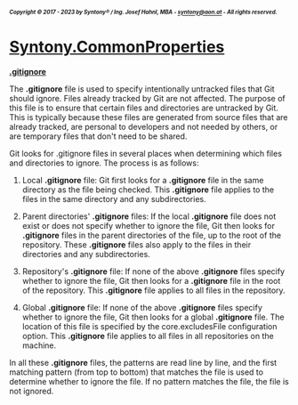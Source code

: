 ##### <sub><sub>Copyright &copy; 2017 - 2023 by Syntony&reg; / Ing. Josef Hahnl, MBA - syntony@aon.at - All rights reserved.</sub></sub>
# [Syntony.CommonProperties](..\README.md)

<a name="gitignore"/>[**.gitignore**](https://git-scm.com/docs/gitignore)

The **.gitignore** file is used to specify intentionally untracked files that Git should ignore. Files already tracked by Git are not affected.
The purpose of this file is to ensure that certain files and directories are untracked by Git. 
This is typically because these files are generated from source files that are already tracked, are personal to developers and not needed by others, or are temporary files that don't need to be shared.

Git looks for .gitignore files in several places when determining which files and directories to ignore. The process is as follows:

1. Local **.gitignore** file: Git first looks for a **.gitignore** file in the same directory as the file being checked. This **.gitignore** file applies to the files in the same directory and any subdirectories.

2. Parent directories' **.gitignore** files: If the local **.gitignore** file does not exist or does not specify whether to ignore the file, Git then looks for **.gitignore** files in the parent directories of the file, up to the root of the repository. These **.gitignore** files also apply to the files in their directories and any subdirectories.

3. Repository's **.gitignore** file: If none of the above **.gitignore** files specify whether to ignore the file, Git then looks for a **.gitignore** file in the root of the repository. This **.gitignore** file applies to all files in the repository.

4. Global **.gitignore** file: If none of the above **.gitignore** files specify whether to ignore the file, Git then looks for a global **.gitignore** file. The location of this file is specified by the core.excludesFile configuration option. This **.gitignore** file applies to all files in all repositories on the machine.

In all these **.gitignore** files, the patterns are read line by line, and the first matching pattern (from top to bottom) that matches the file is used to determine whether to ignore the file. If no pattern matches the file, the file is not ignored.
